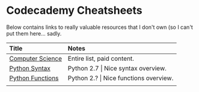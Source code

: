 # Codecademy Cheatsheets

Below contains links to really valuable resources that I don't own \(so I can't put them here... sadly.

| Title | Notes |
| :--- | :--- |
| [Computer Science](https://www.codecademy.com/learn/paths/computer-science) | Entire list, paid content.  |
| [Python Syntax](https://www.codecademy.com/learn/paths/computer-science/tracks/cspath-intro/modules/cspath-python-syntax/cheatsheet) | Python 2.7 \| Nice syntax overview. |
| [Python Functions](https://www.codecademy.com/learn/paths/computer-science/tracks/cspath-intro/modules/cspath-python-functions/cheatsheet) | Python 2.? \| Nice functions overview. |
|  |  |

